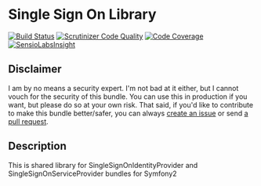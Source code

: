 Single Sign On Library
======================

[![Build Status](https://scrutinizer-ci.com/g/korotovsky/SingleSignOnLibrary/badges/build.png?b=0.1.x)](https://scrutinizer-ci.com/g/korotovsky/SingleSignOnLibrary/build-status/0.1.x)
[![Scrutinizer Code Quality](https://scrutinizer-ci.com/g/korotovsky/SingleSignOnLibrary/badges/quality-score.png?b=0.1.x)](https://scrutinizer-ci.com/g/korotovsky/SingleSignOnLibrary/?branch=0.1.x)
[![Code Coverage](https://scrutinizer-ci.com/g/korotovsky/SingleSignOnLibrary/badges/coverage.png?b=0.1.x)](https://scrutinizer-ci.com/g/korotovsky/SingleSignOnLibrary/?branch=0.1.x)
[![SensioLabsInsight](https://insight.sensiolabs.com/projects/a3a10e42-01c6-4d00-b5af-9bc787bd6c0a/mini.png)](https://insight.sensiolabs.com/projects/a3a10e42-01c6-4d00-b5af-9bc787bd6c0a)

Disclaimer
--------

I am by no means a security expert. I'm not bad at it either, but I cannot vouch for the security of this bundle.
You can use this in production if you want, but please do so at your own risk.
That said, if you'd like to contribute to make this bundle better/safer, you can always [create an issue](https://github.com/korotovsky/SingleSignOnLibrary/issues) or send [a pull request](https://github.com/korotovsky/SingleSignOnLibrary/pulls).

Description
-----------

This is shared library for SingleSignOnIdentityProvider and SingleSignOnServiceProvider bundles for Symfony2

